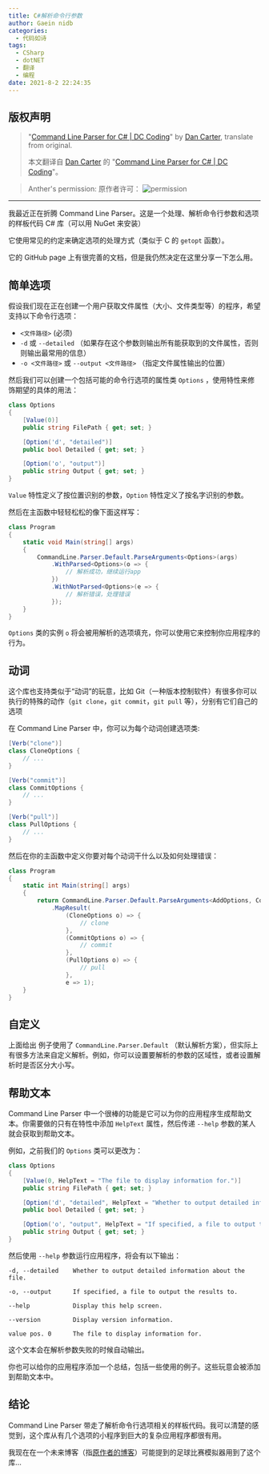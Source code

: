 ```yaml
---
title: C#解析命令行参数
author: Gaein nidb
categories:
  - 代码如诗
tags:
  - CSharp
  - dotNET
  - 翻译
  - 编程
date: 2021-8-2 22:24:35
---
```


## 版权声明

> "[Command Line Parser for C# | DC Coding](https://codingblog.carterdan.net/2019/04/12/command-line-parser/)" by [Dan Carter](https://codingblog.carterdan.net/About/), ‎translate from original.
>  
> 本文翻译自 [Dan Carter](https://codingblog.carterdan.net/About/) 的 "[Command Line Parser for C# | DC Coding](https://codingblog.carterdan.net/2019/04/12/command-line-parser/)"。

> Anther's permission:
> 原作者许可：
> ![permission](https://img.cdn.gaein.cn/website_used/blog/Command-line-Parser/1.webp)

---

我最近正在折腾 Command Line Parser。这是一个处理、解析命令行参数和选项的样板代码 C# 库（可以用 NuGet 来安装）

它使用常见的约定来确定选项的处理方式（类似于 C 的 `getopt` 函数）。

它的 GitHub page 上有很完善的文档，但是我仍然决定在这里分享一下怎么用。

## 简单选项

假设我们现在正在创建一个用户获取文件属性（大小、文件类型等）的程序，希望支持以下命令行选项：

* `<文件路径>` (必须)
* `-d` 或 `--detailed` （如果存在这个参数则输出所有能获取到的文件属性，否则则输出最常用的信息）
* `-o <文件路径>` 或 `--output <文件路径>` （指定文件属性输出的位置）

然后我们可以创建一个包括可能的命令行选项的属性类 `Options` ，使用特性来修饰期望的具体的用法：

```csharp
class Options
{
    [Value(0)]
    public string FilePath { get; set; }

    [Option('d', "detailed")]
    public bool Detailed { get; set; }

    [Option('o', "output")]
    public string Output { get; set; }
}
```

`Value` 特性定义了按位置识别的参数，`Option` 特性定义了按名字识别的参数。

然后在主函数中轻轻松松的像下面这样写：

```csharp
class Program
{
    static void Main(string[] args)
    {
        CommandLine.Parser.Default.ParseArguments<Options>(args)
            .WithParsed<Options>(o => {
                // 解析成功，继续运行app
            })
            .WithNotParsed<Options>(e => {
                // 解析错误，处理错误
            });
    }
}
```

`Options` 类的实例 `o` 将会被用解析的选项填充，你可以使用它来控制你应用程序的行为。

## 动词

这个库也支持类似于“动词”的玩意，比如 Git（一种版本控制软件）有很多你可以执行的特殊的动作（`git clone`，`git commit`，`git pull` 等），分别有它们自己的选项

在 Command Line Parser 中，你可以为每个动词创建选项类:

```csharp
[Verb("clone")]
class CloneOptions {
    // ...
}

[Verb("commit")]
class CommitOptions {
    // ...
}

[Verb("pull")]
class PullOptions {
    // ...
}
```

然后在你的主函数中定义你要对每个动词干什么以及如何处理错误：

```csharp
class Program
{
    static int Main(string[] args) 
    {
        return CommandLine.Parser.Default.ParseArguments<AddOptions, CommitOptions, CloneOptions>(args)
            .MapResult(
                (CloneOptions o) => { 
                    // clone
                },
                (CommitOptions o) => {
                    // commit
                },
                (PullOptions o) => {
                    // pull
                },
                e => 1);
    }
}
```

## 自定义

上面给出 例子使用了 `CommandLine.Parser.Default` （默认解析方案），但实际上有很多方法来自定义解析。例如，你可以设置要解析的参数的区域性，或者设置解析时是否区分大小写。

## 帮助文本

Command Line Parser 中一个很棒的功能是它可以为你的应用程序生成帮助文本。你需要做的只有在特性中添加 `HelpText` 属性，然后传递 `--help` 参数的某人就会获取到帮助文本。 

例如，之前我们的 `Options` 类可以更改为：

```csharp
class Options
{
    [Value(0, HelpText = "The file to display information for.")]
    public string FilePath { get; set; }

    [Option('d', "detailed", HelpText = "Whether to output detailed information about the file.")]
    public bool Detailed { get; set; }

    [Option('o', "output", HelpText = "If specified, a file to output the results to.")]
    public string Output { get; set; }
}
```

然后使用 `--help` 参数运行应用程序，将会有以下输出：

```
-d, --detailed    Whether to output detailed information about the file.

-o, --output      If specified, a file to output the results to.

--help            Display this help screen.

--version         Display version information.

value pos. 0      The file to display information for.
```

这个文本会在解析参数失败的时候自动输出。

你也可以给你的应用程序添加一个总结，包括一些使用的例子。这些玩意会被添加到帮助文本中。

## 结论

Command Line Parser 带走了解析命令行选项相关的样板代码。我可以清楚的感觉到，这个库从有几个选项的小程序到巨大的复杂应用程序都很有用。

我现在在一个未来博客（指[原作者的博客](https://codingblog.carterdan.net/)）可能提到的足球比赛模拟器用到了这个库...